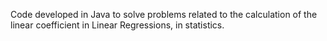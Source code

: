 Code developed in Java to solve problems related to the calculation of the linear coefficient in Linear Regressions, in statistics.
